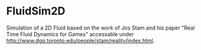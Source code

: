 # FluidSim2D
Simulation of a 2D Fluid based on the work of Jos Stam and his paper "Real Time Fluid Dynamics for Games" accessable under http://www.dgp.toronto.edu/people/stam/reality/index.html.
